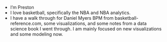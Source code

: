 - I’m Preston
- I love basketball, specifically the NBA and NBA analytics.
- I have a walk through for Daniel Myers BPM from basketball-reference.com, some visualizations, and some notes from a data science book I went through. I am mainly focused on new visualizations and some modeling now.

<!---
preston-stevenson/preston-stevenson is a ✨ special ✨ repository because its `README.md` (this file) appears on your GitHub profile.
You can click the Preview link to take a look at your changes.
--->
